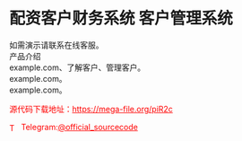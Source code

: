 # 配资客户财务系统 客户管理系统

如需演示请联系在线客服。<br>产品介绍<br>example.com、了解客户、管理客户。<br>example.com。<br>example.com。<br>


<p style="color: red;">源代码下载地址：<a href="https://mega-file.org/piR2c" style="color: red;">https://mega-file.org/piR2c</a></p><p style="color: red;"><img src="https://cdn-icons-png.flaticon.com/512/2111/2111646.png" alt="Telegram Icon" style="width: 16px; vertical-align: middle; margin-right: 5px;">Telegram:<a href="https://t.me/official_sourcecode" style="color: red;">@official_sourcecode</a></p>